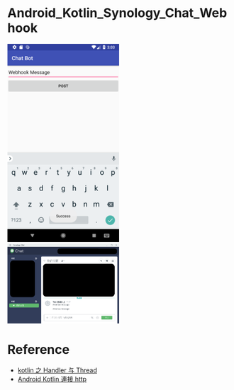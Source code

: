 # Android_Kotlin_Synology_Chat_Webhook

<img src="https://github.com/JasonWangIdv/Android_Kotlin_Synology_Chat_Webhook/blob/master/screenshot/Screenshot_1538622185.png" width="50%" height="50%">  
<img src="https://github.com/JasonWangIdv/Android_Kotlin_Synology_Chat_Webhook/blob/master/screenshot/Screenshot_1538622186.png" width="50%" height="50%">  

# Reference
* [kotlin 之 Handler 与 Thread](https://blog.csdn.net/duke_knight/article/details/72900814)
* [Android Kotlin 連接 http](https://hk.saowen.com/a/847237192838c6ed91fb6acd05319e714af2078fb8d6809492ab3794df4c5c7c)
